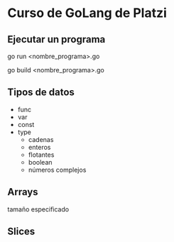 # Curso de GoLang de Platzi

## Ejecutar un programa

  go run <nombre_programa>.go

  go build <nombre_programa>.go

## Tipos de datos

- func
- var
- const
- type
  - cadenas
  - enteros
  - flotantes
  - boolean
  - números complejos

## Arrays

tamaño especificado

## Slices

                            
